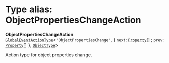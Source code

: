 # Type alias: ObjectPropertiesChangeAction

**ObjectPropertiesChangeAction**: [`GlobalEventActionType`](/en/auto-docs/variable-plugin/interfaces/GlobalEventActionType.md)<`"ObjectPropertiesChange"`, { `next`: [`Property`](/en/auto-docs/variable-plugin/classes/Property.md)\[] ; `prev`: [`Property`](/en/auto-docs/variable-plugin/classes/Property.md)\[]  }, [`ObjectType`](/en/auto-docs/variable-plugin/classes/ObjectType.md)>

Action type for object properties change.
